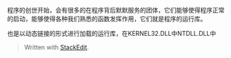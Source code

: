 
程序的创世开始，会有很多的在程序背后默默服务的团体，它们能够使得程序正常的启动，能够使得各种我们熟悉的函数发挥作用，它们就是程序的运行库。

也是以动态链接的形式进行加载的运行库，在KERNEL32.DLL中NTDLL.DLL中

> Written with [StackEdit](https://stackedit.io/).
<!--stackedit_data:
eyJoaXN0b3J5IjpbNDAxMjA1NzA5LC0yMDc1ODk5OThdfQ==
-->